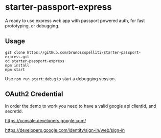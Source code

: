 # starter-passport-express

A ready to use express web app with passport powered auth, for fast prototyping, or debugging. 

## Usage

```
git clone https://github.com/brunoscopelliti/starter-passport-express.git
cd starter-passport-express
npm install
npm start
```

Use `npm run start:debug` to start a debugging session.

## OAuth2 Credential

In order the demo to work you need to have a valid google api clientId, and secretId.

https://console.developers.google.com/

https://developers.google.com/identity/sign-in/web/sign-in
